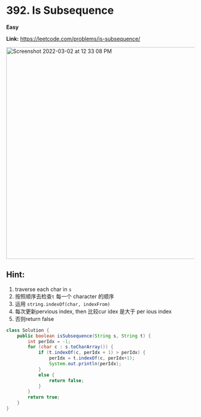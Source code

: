 # 392. Is Subsequence

**Easy**

**Link:** https://leetcode.com/problems/is-subsequence/

<img width="564" alt="Screenshot 2022-03-02 at 12 33 08 PM" src="https://user-images.githubusercontent.com/37359804/156295494-8ea819a7-ad5b-40c5-b0c6-95d1e3d97bb3.png">


## Hint:

1. traverse each char in `s`
2. 按照顺序去检查`t` 每一个 character 的顺序
3. 运用 `string.indexOf(char, indexFrom)`
4. 每次更新pervious index, then 比较cur idex 是大于 per ious index 
5. 否则return false

```java
class Solution {
    public boolean isSubsequence(String s, String t) {
        int perIdx = -1;
        for (char c : s.toCharArray()) {
            if (t.indexOf(c, perIdx + 1) > perIdx) {
                perIdx = t.indexOf(c, perIdx+1);
                System.out.println(perIdx);
            }
            else {
                return false;
            }
        }
        return true;
    }
}


```